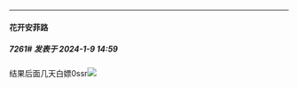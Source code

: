 
*****

####  花开安菲路  
##### 7261#       发表于 2024-1-9 14:59

结果后面几天白嫖0ssr<img src="https://static.saraba1st.com/image/smiley/face2017/089.png" referrerpolicy="no-referrer">

